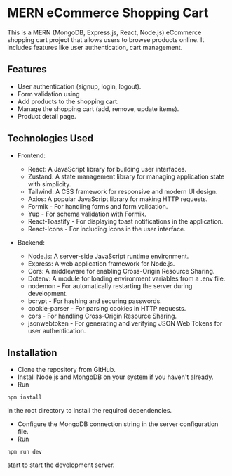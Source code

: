 # MERN eCommerce Shopping Cart

This is a MERN (MongoDB, Express.js, React, Node.js) eCommerce shopping cart project that allows users to browse products online. It includes features like user authentication, cart management.

## Features

- User authentication (signup, login, logout).
- Form validation using
- Add products to the shopping cart.
- Manage the shopping cart (add, remove, update items).
- Product detail page.

## Technologies Used

- Frontend:

  - React: A JavaScript library for building user interfaces.
  - Zustand: A state management library for managing application state with simplicity.
  - Tailwind: A CSS framework for responsive and modern UI design.
  - Axios: A popular JavaScript library for making HTTP requests.
  - Formik - For handling forms and form validation.
  - Yup - For schema validation with Formik.
  - React-Toastify - For displaying toast notifications in the application.
  - React-Icons - For including icons in the user interface.

- Backend:
  - Node.js: A server-side JavaScript runtime environment.
  - Express: A web application framework for Node.js.
  - Cors: A middleware for enabling Cross-Origin Resource Sharing.
  - Dotenv: A module for loading environment variables from a .env file.
  - nodemon - For automatically restarting the server during development.
  - bcrypt - For hashing and securing passwords.
  - cookie-parser - For parsing cookies in HTTP requests.
  - cors - For handling Cross-Origin Resource Sharing.
  - jsonwebtoken - For generating and verifying JSON Web Tokens for user authentication.

## Installation

- Clone the repository from GitHub.
- Install Node.js and MongoDB on your system if you haven't already.
- Run

```
npm install
```

in the root directory to install the required dependencies.

- Configure the MongoDB connection string in the server configuration file.
- Run

```
npm run dev
```

start to start the development server.


